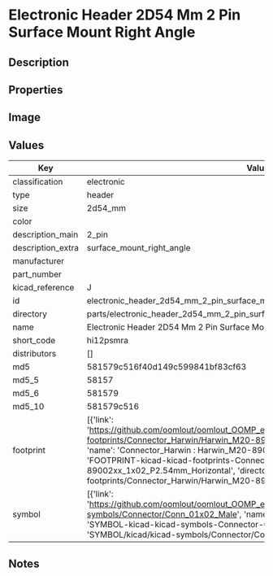 # Electronic Header 2D54 Mm 2 Pin Surface Mount Right Angle

## Description

## Properties


## Image


## Values

| Key | Value |
| --- | --- |
| classification | electronic |
| type | header |
| size | 2d54_mm |
| color |  |
| description_main | 2_pin |
| description_extra | surface_mount_right_angle |
| manufacturer |  |
| part_number |  |
| kicad_reference | J |
| id | electronic_header_2d54_mm_2_pin_surface_mount_right_angle |
| directory | parts/electronic_header_2d54_mm_2_pin_surface_mount_right_angle |
| name | Electronic Header 2D54 Mm 2 Pin Surface Mount Right Angle |
| short_code | hi12psmra |
| distributors | [] |
| md5 | 581579c516f40d149c599841bf83cf63 |
| md5_5 | 58157 |
| md5_6 | 581579 |
| md5_10 | 581579c516 |
| footprint | [{'link': 'https://github.com/oomlout/oomlout_OOMP_eda_V2/tree/main/FOOTPRINT/kicad/kicad-footprints/Connector_Harwin/Harwin_M20-89002xx_1x02_P2.54mm_Horizontal', 'name': 'Connector_Harwin : Harwin_M20-89002xx_1x02_P2.54mm_Horizontal', 'id': 'FOOTPRINT-kicad-kicad-footprints-Connector_Harwin-Harwin_M20-89002xx_1x02_P2.54mm_Horizontal', 'directory': 'FOOTPRINT/kicad/kicad-footprints/Connector_Harwin/Harwin_M20-89002xx_1x02_P2.54mm_Horizontal/'}] |
| symbol | [{'link': 'https://github.com/oomlout/oomlout_OOMP_eda_V2/tree/main/SYMBOL/kicad/kicad-symbols/Connector/Conn_01x02_Male', 'name': 'Connector : Conn_01x02_Male', 'id': 'SYMBOL-kicad-kicad-symbols-Connector-Conn_01x02_Male', 'directory': 'SYMBOL/kicad/kicad-symbols/Connector/Conn_01x02_Male/'}] |

## Notes

